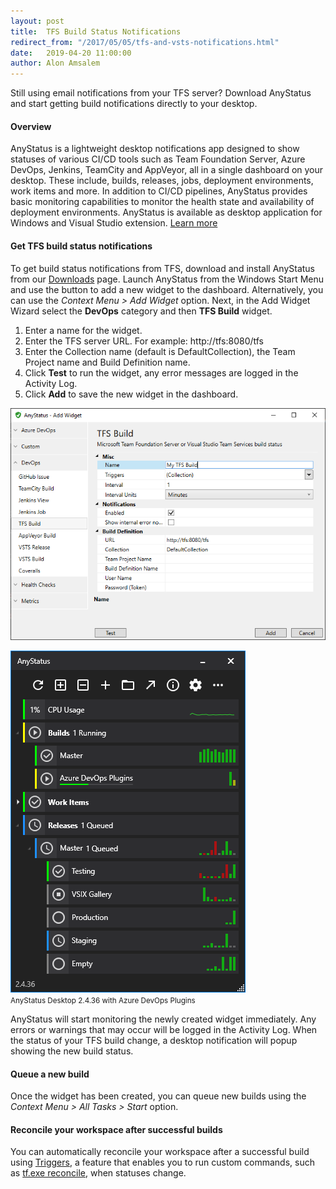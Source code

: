 ```yaml
---
layout: post
title:  TFS Build Status Notifications
redirect_from: "/2017/05/05/tfs-and-vsts-notifications.html"
date:   2019-04-20 11:00:00
author: Alon Amsalem
---
```


Still using email notifications from your TFS server? Download AnyStatus and start getting build notifications directly to your desktop.

#### Overview

AnyStatus is a lightweight desktop notifications app designed to show statuses of various CI/CD tools such as Team Foundation Server, Azure DevOps, Jenkins, TeamCity and AppVeyor, all in a single dashboard on your desktop. These include, builds, releases, jobs, deployment environments, work items and more. In addition to CI/CD pipelines, AnyStatus provides basic monitoring capabilities to monitor the health state and availability of deployment environments. AnyStatus is available as desktop application for Windows and Visual Studio extension. [Learn more](/)

#### Get TFS build status notifications

To get build status notifications from TFS, download and install AnyStatus from our [Downloads](/downloads) page.
Launch AnyStatus from the Windows Start Menu and use the <i class="fas fa-plus"></i> button to add a new widget to the dashboard.
Alternatively, you can use the *Context Menu > Add Widget* option.
Next, in the Add Widget Wizard select the **DevOps** category and then **TFS Build** widget.

1. Enter a name for the widget.
2. Enter the TFS server URL. For example: http://tfs:8080/tfs
3. Enter the Collection name (default is DefaultCollection), the Team Project name and Build Definition name.
4. Click **Test** to run the widget, any error messages are logged in the Activity Log.
5. Click **Add** to save the new widget in the dashboard.

![TFS Build Notifications](/assets/posts/2017-05-05-tfs-and-vsts-notifications/add-tfs-build-monitor.png)

![AnyStatus 2.4.36 & Azure DevOps Plugins](/assets/images/screenshots/anystatus-2.4.36-azure-devops.png)<br/><small>AnyStatus Desktop 2.4.36 with Azure DevOps Plugins</small>

AnyStatus will start monitoring the newly created widget immediately.
Any errors or warnings that may occur will be logged in the Activity Log.
When the status of your TFS build change, a desktop notification will popup showing the new build status.

#### Queue a new build

Once the widget has been created, you can queue new builds using the *Context Menu > All Tasks > Start* option.

#### Reconcile your workspace after successful builds

You can automatically reconcile your workspace after a successful build using [Triggers](/docs/triggers), a feature that enables you to run custom commands, such as [tf.exe reconcile](), when statuses change.
